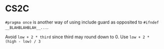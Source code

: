 # CS2C

```#pragma once``` is another way of using include guard as opposited to ```#ifndef __BLAHBLAHBLAH__...```.

Avoid ```low + 2 * third``` since third may round down to 0. Use ```low + 2 * (high - low) / 3```